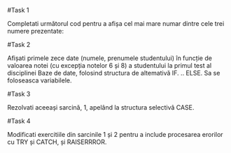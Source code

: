 #Task 1

Completati următorul cod pentru a afișa cel mai mare numar dintre cele trei numere prezentate:


#Task 2

Afișati primele zece date (numele, prenumele studentului) în funcție de valoarea notei (cu excepția notelor 6 și 8) a studentului la primul test al disciplinei Baze de date, folosind structura de altemativă IF. .. ELSE. Sa se foloseasca variabilele.

#Task 3

Rezolvati aceeași sarcină, 1, apelând la structura selectivâ CASE.

#Task 4

Modificati exercitiile din sarcinile 1 și 2 pentru a include procesarea erorilor cu TRY și CATCH, și RAISERRROR.